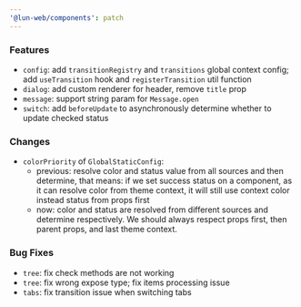 ```yaml
---
'@lun-web/components': patch
---
```


### Features

- `config`: add `transitionRegistry` and `transitions` global context config; add `useTransition` hook and `registerTransition` util function
- `dialog`: add custom renderer for header, remove `title` prop
- `message`: support string param for `Message.open`
- `switch`: add `beforeUpdate` to asynchronously determine whether to update checked status

### Changes

- `colorPriority` of `GlobalStaticConfig`:
  - previous: resolve color and status value from all sources and then determine, that means: if we set success status on a component, as it can resolve color from theme context, it will still use context color instead status from props first
  - now: color and status are resolved from different sources and determine respectively. We should always respect props first, then parent props, and last theme context.

### Bug Fixes

- `tree`: fix check methods are not working
- `tree`: fix wrong expose type; fix items processing issue
- `tabs`: fix transition issue when switching tabs